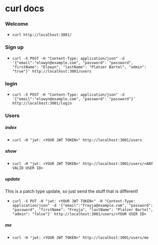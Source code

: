 # curl docs

### Welcome
* `curl http://localhost:3001/`

### Sign up
* `curl -X POST -H "Content-Type: application/json" -d '{"email":"elowyn@example.com", "password": "password", "firstName": "Elowyn", "lastName": "Platzer Bartel", "admin": "true"}' http://localhost:3001/users`

### login
* `curl -X POST -H "Content-Type: application/json" -d '{"email":"elowyn@example.com", "password": "password"}' http://localhost:3001/login`

### Users
##### index
* `curl -H "jwt: <YOUR JWT TOKEN>" http://localhost:3001/users`

##### show
* `curl -H "jwt: <YOUR JWT TOKEN>" http://localhost:3001/users/<ANY VALID USER ID>`

##### update
This is a patch type update, so just send the stuff that is different!

* `curl -X PUT -H "jwt: <YOUR JWT TOKEN>" -H "Content-Type: application/json" -d '{"email":"freyja@example.com", "password": "password", "firstName": "Freyja", "lastName": "Platzer Bartel", "admin": "false"}' http://localhost:3001/users/<YOUR USER ID>`

##### me
* `curl -H "jwt: <YOUR JWT TOKEN>" http://localhost:3001/users/me`
